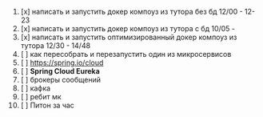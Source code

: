 1. [x] написать и запустить докер компоуз из тутора без бд 12/00 - 12-23
2. [x] написать и запустить докер компоуз из тутора с бд 10/05 - 
3. [x] написать и запустить оптимизированный докер компоуз из тутора 12/30 - 14/48
4. [ ] как пересобрать и перезапустить один из микросервисов 
5. [ ] https://spring.io/cloud 
6. [ ] **Spring Cloud Eureka** 
7. [ ] брокеры сообщений
8. [ ] кафка
9. [ ] ребит мк
10. [ ] Питон за час